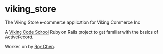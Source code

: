 viking_store
============

The Viking Store e-commerce application for Viking Commerce Inc

A [Viking Code School](https://www.vikingcodeschool.com) Ruby on Rails project to get familiar with the basics of ActiveRecord.

Worked on by [Roy Chen](https://github.com/roychen25).
